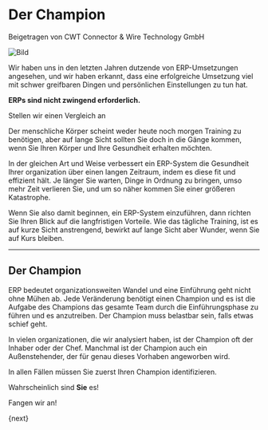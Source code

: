 # Der Champion
<span class="text-muted contributed-by">Beigetragen von CWT Connector & Wire Technology GmbH</span>

<img class="cover" alt="Bild" src="{{docs_base_url}}/assets/old_images/erpnext/implementation-image.png">

Wir haben uns in den letzten Jahren dutzende von ERP-Umsetzungen angesehen, und wir haben erkannt, dass eine erfolgreiche Umsetzung viel mit schwer greifbaren Dingen und persönlichen Einstellungen zu tun hat.

**ERPs sind nicht zwingend erforderlich.**

Stellen wir einen Vergleich an

Der menschliche Körper scheint weder heute noch morgen Training zu benötigen, aber auf lange Sicht sollten Sie doch in die Gänge kommen, wenn Sie Ihren Körper und Ihre Gesundheit erhalten möchten. 

In der gleichen Art und Weise verbessert ein ERP-System die Gesundheit Ihrer organization über einen langen Zeitraum, indem es diese fit und effizient hält. Je länger Sie warten, Dinge in Ordnung zu bringen, umso mehr Zeit verlieren Sie, und um so näher kommen Sie einer größeren Katastrophe.

Wenn Sie also damit beginnen, ein ERP-System einzuführen, dann richten Sie Ihren Blick auf die langfristigen Vorteile. Wie das tägliche Training, ist es auf kurze Sicht anstrengend, bewirkt auf lange Sicht aber Wunder, wenn Sie auf Kurs bleiben.

* * *

## Der Champion

ERP bedeutet organizationsweiten Wandel und eine Einführung geht nicht ohne Mühen ab. Jede Veränderung benötigt einen Champion und es ist die Aufgabe des Champions das gesamte Team durch die Einführungsphase zu führen und es anzutreiben. Der Champion muss belastbar sein, falls etwas schief geht.

In vielen organizationen, die wir analysiert haben, ist der Champion oft der Inhaber oder der Chef. Manchmal ist der Champion auch ein Außenstehender, der für genau dieses Vorhaben angeworben wird.

In allen Fällen müssen Sie zuerst Ihren Champion identifizieren.

Wahrscheinlich sind **Sie** es!

Fangen wir an!

{next}
